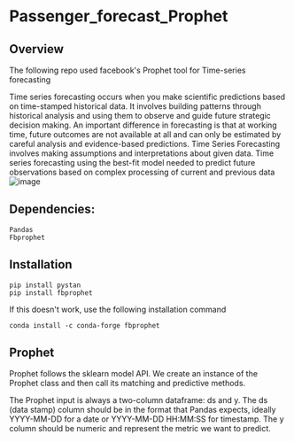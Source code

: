 # Passenger_forecast_Prophet


## Overview
The following repo used facebook's Prophet tool for Time-series forecasting

Time series forecasting occurs when you make scientific predictions based on time-stamped historical data. It involves building patterns through historical analysis and using them to observe and guide future strategic decision making. An important difference in forecasting is that at working time, future outcomes are not available at all and can only be estimated by careful analysis and evidence-based predictions.
Time Series Forecasting involves making assumptions and interpretations about given data. Time series forecasting using the best-fit model needed to predict future observations based on complex processing of current and previous data
![image](https://user-images.githubusercontent.com/85514219/225669603-f5647993-a0fc-4199-86dd-d4e595cf7669.png)


## Dependencies:
    Pandas
    Fbprophet
    
## Installation
    pip install pystan
    pip install fbprophet

If this doesn't work, use the following installation command
    
    conda install -c conda-forge fbprophet

## Prophet
Prophet follows the sklearn model API. We create an instance of the Prophet class and then call its matching and predictive methods.

The Prophet input is always a two-column dataframe:
ds and y. The ds (data stamp) column should be in the format that Pandas expects, ideally YYYY-MM-DD for a date or YYYY-MM-DD HH:MM:SS for timestamp. The y column should be numeric and represent the metric we want to predict.
